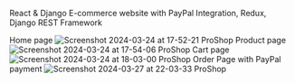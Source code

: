 React & Django E-commerce website with PayPal Integration, Redux, Django REST Framework

Home page
![Screenshot 2024-03-24 at 17-52-21 ProShop](https://github.com/AlexShonia/e-commerce/assets/118980943/83f0045f-c217-48ad-a478-0e0430d445b9)
Product page
![Screenshot 2024-03-24 at 17-54-06 ProShop](https://github.com/AlexShonia/e-commerce/assets/118980943/3d01c7d6-0918-4dc5-afd1-527f48013cce)
Cart page
![Screenshot 2024-03-24 at 18-03-00 ProShop](https://github.com/AlexShonia/e-commerce/assets/118980943/e3e8c8ff-742e-4baa-b391-a5f8a0b275b9)
Order Page with PayPal payment
![Screenshot 2024-03-27 at 22-03-33 ProShop](https://github.com/AlexShonia/e-commerce/assets/118980943/8c2fb2da-b9b5-4b26-b01f-b5aa922f2877)
